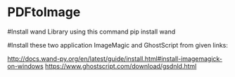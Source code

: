 # PDFtoImage
#Install wand Library using this command 
pip install wand

#Install these two application ImageMagic and GhostScript from given links:

http://docs.wand-py.org/en/latest/guide/install.html#install-imagemagick-on-windows
https://www.ghostscript.com/download/gsdnld.html
